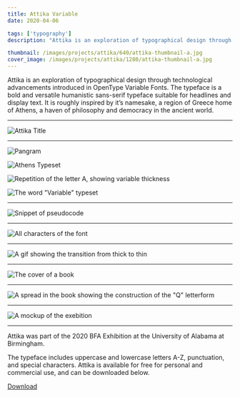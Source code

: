 ```yaml
---
title: Attika Variable
date: 2020-04-06

tags: ['typography']
description: "Attika is an exploration of typographical design through technological advancements introduced in OpenType Variable Fonts."

thumbnail: /images/projects/attika/640/attika-thumbnail-a.jpg
cover_image: /images/projects/attika/1280/attika-thumbnail-a.jpg
---
```


Attika is an exploration of typographical design through technological advancements introduced in OpenType Variable Fonts. The typeface is a bold and versatile humanistic sans-serif typeface suitable for headlines and display text. It is roughly inspired by it’s namesake, a region of Greece home of Athens, a haven of philosophy and democracy in the ancient world.

<hr class="spacer">

![Attika Title](/images/projects/attika/960/attika-title.jpg)

<hr class="spacer">

![Pangram](/images/projects/attika/640/attika-pangram.jpg)

![Athens Typeset](/images/projects/attika/640/attika-athens.jpg)

![Repetition of the letter A, showing variable thickness](/images/projects/attika/640/attika-repetition.jpg)

![The word "Variable" typeset](/images/projects/attika/640/attika-variable.jpg)

<hr class="spacer">

![Snippet of pseudocode](/images/projects/attika/960/attika-if.jpg)

<hr class="spacer">

![All characters of the font](/images/projects/attika/960/attika-characters.jpg)

<hr class="spacer">

![A gif showing the transition from thick to thin](/images/projects/attika/attika.gif)

<hr class="spacer">

![The cover of a book](/images/projects/attika/960/attika-book-cover.jpg)

<hr class="spacer">

![A spread in the book showing the construction of the "Q" letterform](/images/projects/attika/960/attika-book-spread.jpg)

<hr class="spacer">

![A mockup of the exebition](/images/projects/attika/960/attika-exhibition.jpg)

<hr class="spacer">

<!--
<div class="video-wrapper">
  <iframe src="https://pdf.mattmcadams.com/attika/" style="width: 100%; height: 100%; overflow: hidden;" scrolling="no" allowtransparency="true"></iframe>
</div>
-->

Attika was part of the 2020 BFA Exhibition at the University of Alabama at Birmingham.

The typeface includes uppercase and lowercase letters A-Z, punctuation, and special characters. Attika is available for free for personal and commercial use, and can be downloaded below.

<a class="button" href="https://mattmcadams.gumroad.com/l/attika" target="_blank" rel="noopener">Download</a>
